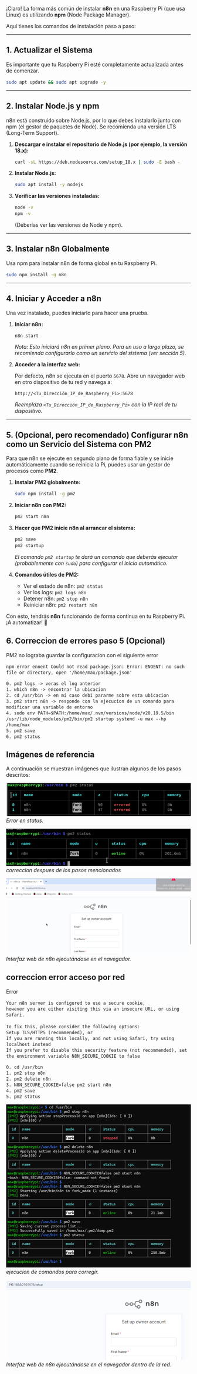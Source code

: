 ¡Claro\! La forma más común de instalar **n8n** en una Raspberry Pi (que usa Linux) es utilizando **npm** (Node Package Manager).

Aquí tienes los comandos de instalación paso a paso:

-----

## 1\. Actualizar el Sistema

Es importante que tu Raspberry Pi esté completamente actualizada antes de comenzar.

```bash
sudo apt update && sudo apt upgrade -y
```

-----

## 2\. Instalar Node.js y npm

n8n está construido sobre Node.js, por lo que debes instalarlo junto con npm (el gestor de paquetes de Node). Se recomienda una versión LTS (Long-Term Support).

1.  **Descargar e instalar el repositorio de Node.js (por ejemplo, la versión 18.x):**

    ```bash
    curl -sL https://deb.nodesource.com/setup_18.x | sudo -E bash -
    ```

2.  **Instalar Node.js:**

    ```bash
    sudo apt install -y nodejs
    ```

3.  **Verificar las versiones instaladas:**

    ```bash
    node -v
    npm -v
    ```

    (Deberías ver las versiones de Node y npm).

-----

## 3\. Instalar n8n Globalmente

Usa npm para instalar n8n de forma global en tu Raspberry Pi.

```bash
sudo npm install -g n8n
```

-----

## 4\. Iniciar y Acceder a n8n

Una vez instalado, puedes iniciarlo para hacer una prueba.

1.  **Iniciar n8n:**

    ```bash
    n8n start
    ```

    *Nota: Esto iniciará n8n en primer plano. Para un uso a largo plazo, se recomienda configurarlo como un servicio del sistema (ver sección 5).*

2.  **Acceder a la interfaz web:**

    Por defecto, n8n se ejecuta en el puerto `5678`. Abre un navegador web en otro dispositivo de tu red y navega a:

    ```
    http://<Tu_Dirección_IP_de_Raspberry_Pi>:5678
    ```

    *Reemplaza `<Tu_Dirección_IP_de_Raspberry_Pi>` con la IP real de tu dispositivo.*

-----

## 5\. (Opcional, pero recomendado) Configurar n8n como un Servicio del Sistema con PM2

Para que n8n se ejecute en segundo plano de forma fiable y se inicie automáticamente cuando se reinicia la Pi, puedes usar un gestor de procesos como **PM2**.

1.  **Instalar PM2 globalmente:**

    ```bash
    sudo npm install -g pm2
    ```

2.  **Iniciar n8n con PM2:**

    ```bash
    pm2 start n8n
    ```

3.  **Hacer que PM2 inicie n8n al arrancar el sistema:**

    ```bash
    pm2 save
    pm2 startup
    ```

    *El comando `pm2 startup` te dará un comando que deberás ejecutar (probablemente con `sudo`) para configurar el inicio automático.*

4.  **Comandos útiles de PM2:**

      * Ver el estado de n8n: `pm2 status`
      * Ver los logs: `pm2 logs n8n`
      * Detener n8n: `pm2 stop n8n`
      * Reiniciar n8n: `pm2 restart n8n`

Con esto, tendrás **n8n** funcionando de forma continua en tu Raspberry Pi. ¡A automatizar\! 🚀

## 6\. Correccion de errores paso 5 (Opcional)

PM2 no lograba guardar la configuracion con el siguiente error

```
npm error enoent Could not read package.json: Error: ENOENT: no such file or directory, open '/home/max/package.json'
```

```
0. pm2 logs -> veras el log anterior
1. which n8n -> encontrar la ubicacion
2. cd /usr/bin -> en mi caso debi pararme sobre esta ubicacion
3. pm2 start n8n -> responde con la ejecucion de un comando para modificar una variable de entorno
4. sudo env PATH=$PATH:/home/max/.nvm/versions/node/v20.19.5/bin /usr/lib/node_modules/pm2/bin/pm2 startup systemd -u max --hp /home/max
5. pm2 save
6. pm2 status
```

## Imágenes de referencia

A continuación se muestran imágenes que ilustran algunos de los pasos descritos:

![Error en el status](imagenes/001_pm2_error.png)
*Error en status.*

![n8n / pm2 ok](imagenes/002_pm2_ok.png)
*correccion despues de los pasos mencionados*

![n8n en ejecución](imagenes/003_n8n_browser.png)
*Interfaz web de n8n ejecutándose en el navegador.*


## correccion error acceso por red

Error
```
Your n8n server is configured to use a secure cookie,
however you are either visiting this via an insecure URL, or using Safari.

To fix this, please consider the following options:
Setup TLS/HTTPS (recommended), or
If you are running this locally, and not using Safari, try using localhost instead
If you prefer to disable this security feature (not recommended), set the environment variable N8N_SECURE_COOKIE to false

```

```
0. cd /usr/bin
1. pm2 stop n8n
2. pm2 delete n8n
3. N8N_SECURE_COOKIE=false pm2 start n8n
4. pm2 save
5. pm2 status

```

![correccion cert](imagenes/004_n8n_cert_issue.png)
*ejecucion de comandos para corregir.*

![correccion cert](imagenes/005_n8n_cert_ok.png)
*Interfaz web de n8n ejecutándose en el navegador dentro de la red.*